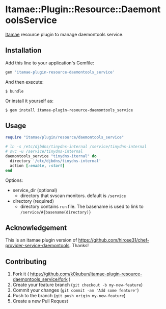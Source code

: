 # Itamae::Plugin::Resource::DaemontoolsService

[Itamae](https://github.com/itamae-kitchen/itamae) resource plugin to manage daemontools service.

## Installation

Add this line to your application's Gemfile:

```ruby
gem 'itamae-plugin-resource-daemontools_service'
```

And then execute:

    $ bundle

Or install it yourself as:

    $ gem install itamae-plugin-resource-daemontools_service

## Usage

```ruby
require "itamae/plugin/resource/daemontools_service"

# ln -s /etc/djbdns/tinydns-internal /service/tinydns-internal
# svc -u /service/tinydns-internal
daemontools_service "tinydns-iternal" do
  directory '/etc/djbdns/tinydns-internal'
  action [:enable, :start]
end
```

Options:

- service_dir (optional)
    - directory that svscan monitors. default is `/service`
- directory (required)
    - directory contains `run` file. The basename is used to link to `/service/#{basename(directory)}`

## Acknowledgement

This is an itamae plugin version of https://github.com/hirose31/chef-provider-service-daemontools. Thanks!

## Contributing

1. Fork it ( https://github.com/k0kubun/itamae-plugin-resource-daemontools_service/fork )
2. Create your feature branch (`git checkout -b my-new-feature`)
3. Commit your changes (`git commit -am 'Add some feature'`)
4. Push to the branch (`git push origin my-new-feature`)
5. Create a new Pull Request
